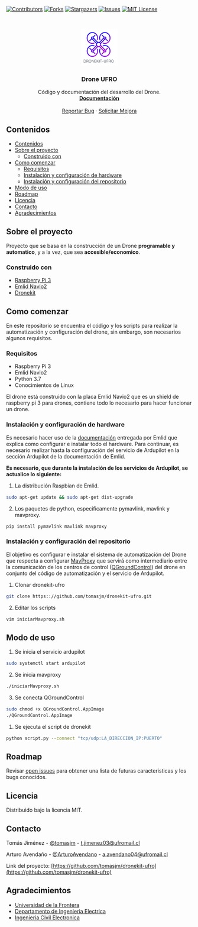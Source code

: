 <!--
*** Thanks for checking out this README Template. If you have a suggestion that would
*** make this better, please fork the repo and create a pull request or simply open
*** an issue with the tag "enhancement".
*** Thanks again! Now go create something AMAZING! :D
***
***
***
*** To avoid retyping too much info. Do a search and replace for the following:
*** tomasjm, dronekit-ufro, TomJimenez05, t.jimenez03@ufromail.cl
-->





<!-- PROJECT SHIELDS -->
<!--
*** I'm using markdown "reference style" links for readability.
*** Reference links are enclosed in brackets [ ] instead of parentheses ( ).
*** See the bottom of this document for the declaration of the reference variables
*** for contributors-url, forks-url, etc. This is an optional, concise syntax you may use.
*** https://www.markdownguide.org/basic-syntax/#reference-style-links
-->
[![Contributors][contributors-shield]][contributors-url]
[![Forks][forks-shield]][forks-url]
[![Stargazers][stars-shield]][stars-url]
[![Issues][issues-shield]][issues-url]
[![MIT License][license-shield]][license-url]



<!-- PROJECT LOGO -->
<br />
<p align="center">
  <a href="https://github.com/tomasjm/dronekit-ufro">
    <img src="official_logo.png" alt="Logo" width="100" height="100">
  </a>

  <h3 align="center">Drone UFRO</h3>

  <p align="center">
    Código y documentación del desarrollo del Drone.
    <br />
    <a href="https://github.com/tomasjm/dronekit-ufro"><strong>Documentación</strong></a>
    <br />
    <br />
    <a href="https://github.com/tomasjm/dronekit-ufro/issues">Reportar Bug</a>
    ·
    <a href="https://github.com/tomasjm/dronekit-ufro/issues">Solicitar Mejora</a>
  </p>
</p>



<!-- TABLE OF CONTENTS -->
## Contenidos

- [Contenidos](#contenidos)
- [Sobre el proyecto](#sobre-el-proyecto)
  - [Construido con](#construido-con)
- [Como comenzar](#como-comenzar)
  - [Requisitos](#requisitos)
  - [Instalación y configuración de hardware](#instalaci%c3%b3n-y-configuraci%c3%b3n-de-hardware)
  - [Instalación y configuración del repositorio](#instalaci%c3%b3n-y-configuraci%c3%b3n-del-repositorio)
- [Modo de uso](#modo-de-uso)
- [Roadmap](#roadmap)
- [Licencia](#licencia)
- [Contacto](#contacto)
- [Agradecimientos](#agradecimientos)



<!-- ABOUT THE PROJECT -->
## Sobre el proyecto

<!-- [![Product Name Screen Shot][product-screenshot]](https://example.com) -->

Proyecto que se basa en la construcción de un Drone **programable y automatico**, y a la vez, que sea **accesible/economico**.

### Construido con

* [Raspberry Pi 3](https://www.raspberrypi.org/products/raspberry-pi-3-model-b/)
* [Emlid Navio2](https://emlid.com/navio/)
* [Dronekit](https://dronekit.io/)



<!-- GETTING STARTED -->
## Como comenzar

En este repositorio se encuentra el código y los scripts para realizar la automatización y configuración del drone, sin embargo, son necesarios algunos requisitos.

### Requisitos

* Raspberry Pi 3
* Emlid Navio2
* Python 3.7
* Conocimientos de Linux

El drone está construido con la placa Emlid Navio2 que es un shield de raspberry pi 3 para drones, contiene todo lo necesario para hacer funcionar un drone.

### Instalación y configuración de hardware
 
 Es necesario hacer uso de la [documentación](https://docs.emlid.com/navio2/) entregada por Emlid que explica como configurar e instalar todo el hardware.
 Para continuar, es necesario realizar hasta la configuración del servicio de Ardupilot en la sección Ardupilot de la documentación de Emlid.

 **Es necesario, que durante la instalación de los servicios de Ardupilot, se actualice lo siguiente:** 
 1. La distribución Raspbian de Emlid.
```sh
sudo apt-get update && sudo apt-get dist-upgrade
```
 2. Los paquetes de python, especificamente pymavlink, mavlink y mavproxy.
```sh
pip install pymavlink mavlink mavproxy
```
### Instalación y configuración del repositorio

El objetivo es configurar e instalar el sistema de automatización del Drone que respecta a configurar [MavProxy](http://ardupilot.github.io/MAVProxy/html/index.html) que servirá como intermediario entre la comunicación de los centros de control ([QGroundControl](http://qgroundcontrol.com/)) del drone en conjunto del código de automatización y el servicio de Ardupilot.
 
1. Clonar dronekit-ufro
```sh
git clone https:://github.com/tomasjm/dronekit-ufro.git
```
2. Editar los scripts
```sh
vim iniciarMavproxy.sh
```

<!-- USAGE EXAMPLES -->
## Modo de uso

1. Se inicia el servicio ardupilot
```sh
sudo systemctl start ardupilot
```
2. Se inicia mavproxy
```sh
./iniciarMavproxy.sh
```
3. Se conecta QGroundControl
```sh
sudo chmod +x QGroundControl.AppImage
./QGroundControl.AppImage
```
1. Se ejecuta el script de dronekit
```sh
python script.py --connect "tcp/udp:LA_DIRECCION_IP:PUERTO"
```



<!-- ROADMAP -->
## Roadmap

Revisar [open issues](https://github.com/tomasjm/dronekit-ufro/issues) para obtener una lista de futuras caracteristicas y los bugs conocidos.



<!-- LICENSE -->
## Licencia

Distribuido bajo la licencia MIT.



<!-- CONTACT -->
## Contacto

Tomás Jiménez - [@tomasjm](https://www.github.com/tomasjm) - t.jimenez03@ufromail.cl

Arturo Avendaño - [@ArturoAvendano](https://www.github.com/ArturoAvendano) - a.avendano04@ufromail.cl

Link del proyecto: [https://github.com/tomasjm/dronekit-ufro](https://github.com/tomasjm/dronekit-ufro)



<!-- ACKNOWLEDGEMENTS -->
## Agradecimientos

* [Universidad de la Frontera](https://www.ufro.cl/)
* [Departamento de Ingenieria Electrica](http://www.inele.ufro.cl/)
* [Ingenieria Civil Electronica](http://icelectronica.ufro.cl/)





<!-- MARKDOWN LINKS & IMAGES -->
<!-- https://www.markdownguide.org/basic-syntax/#reference-style-links -->
[contributors-shield]: https://img.shields.io/github/contributors/tomasjm/dronekit-ufro.svg?style=flat-square
[contributors-url]: https://github.com/tomasjm/dronekit-ufro/graphs/contributors
[forks-shield]: https://img.shields.io/github/forks/tomasjm/dronekit-ufro.svg?style=flat-square
[forks-url]: https://github.com/tomasjm/dronekit-ufro/network/members
[stars-shield]: https://img.shields.io/github/stars/tomasjm/dronekit-ufro.svg?style=flat-square
[stars-url]: https://github.com/tomasjm/dronekit-ufro/stargazers
[issues-shield]: https://img.shields.io/github/issues/tomasjm/dronekit-ufro.svg?style=flat-square
[issues-url]: https://github.com/tomasjm/dronekit-ufro/issues
[license-shield]: https://img.shields.io/github/license/tomasjm/dronekit-ufro?style=flat-square
[license-url]: https://github.com/tomasjm/dronekit-ufro
[product-screenshot]: images/screenshot.png

